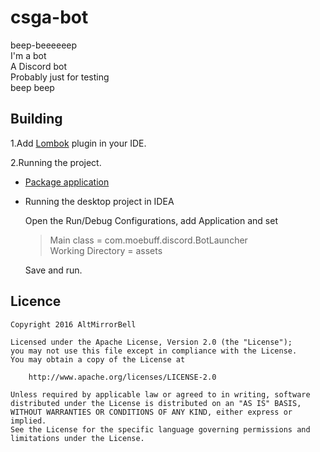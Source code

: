 # csga-bot
  
beep-beeeeeep  
I'm a bot  
A Discord bot  
Probably just for testing  
beep beep  
  
## Building

1.Add [Lombok](https://projectlombok.org/) plugin in your IDE.

2.Running the project.

- [Package application](https://github.com/libgdx/libgdx/wiki/Gradle-on-the-Commandline#packaging-the-project)

- Running the desktop project in IDEA

    Open the Run/Debug Configurations, add Application and set
    
    >Main class = com.moebuff.discord.BotLauncher  
    Working Directory = assets

    Save and run.

## Licence

    Copyright 2016 AltMirrorBell

    Licensed under the Apache License, Version 2.0 (the "License");
    you may not use this file except in compliance with the License.
    You may obtain a copy of the License at

        http://www.apache.org/licenses/LICENSE-2.0

    Unless required by applicable law or agreed to in writing, software
    distributed under the License is distributed on an "AS IS" BASIS,
    WITHOUT WARRANTIES OR CONDITIONS OF ANY KIND, either express or implied.
    See the License for the specific language governing permissions and
    limitations under the License.
